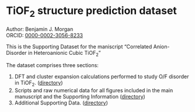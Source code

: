 # TiOF<sub>2</sub> structure prediction dataset

Author: Benjamin J. Morgan  
ORCID: [0000-0002-3056-8233](https://orcid.org/0000-0002-3056-8233)
 
This is the Supporting Dataset for the maniscript &ldquo;Correlated Anion-Disorder in Heteroanionic Cubic TiOF<sub>2</sub>&rdquo;

The dataset comprises three sections:

1. DFT and cluster expansion calculations performed to study O/F disorder in TiOF<sub>2</sub>. ([directory](structure_prediction_dataset))
2. Scripts and raw numerical data for all figures included in the main manuscript and the Supporting Information ([directory](figure_plotting))
3. Additional Supporting Data. ([directory](supporting_data))

